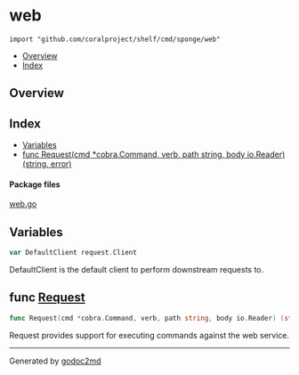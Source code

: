 

# web
`import "github.com/coralproject/shelf/cmd/sponge/web"`

* [Overview](#pkg-overview)
* [Index](#pkg-index)

## <a name="pkg-overview">Overview</a>



## <a name="pkg-index">Index</a>
* [Variables](#pkg-variables)
* [func Request(cmd *cobra.Command, verb, path string, body io.Reader) (string, error)](#Request)


#### <a name="pkg-files">Package files</a>
[web.go](/src/github.com/coralproject/shelf/cmd/sponge/web/web.go) 



## <a name="pkg-variables">Variables</a>
``` go
var DefaultClient request.Client
```
DefaultClient is the default client to perform downstream requests to.



## <a name="Request">func</a> [Request](/src/target/web.go?s=1861:1944#L56)
``` go
func Request(cmd *cobra.Command, verb, path string, body io.Reader) (string, error)
```
Request provides support for executing commands against the
web service.








- - -
Generated by [godoc2md](http://godoc.org/github.com/davecheney/godoc2md)
